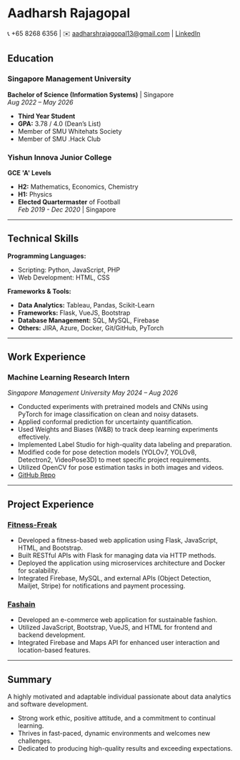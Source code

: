 # Aadharsh Rajagopal  
📞 +65 8268 6356 | ✉️ [aadharshrajagopal13@gmail.com](mailto:aadharshrajagopal13@gmail.com) | [LinkedIn](https://www.linkedin.com/in/aadharsh1)

## Education  
### Singapore Management University  
**Bachelor of Science (Information Systems)** | Singapore  
*Aug 2022 – May 2026*  
- **Third Year Student**  
- **GPA:** 3.78 / 4.0 (Dean’s List)  
- Member of SMU Whitehats Society  
- Member of SMU .Hack Club  

### Yishun Innova Junior College  
**GCE 'A' Levels**  
- **H2:** Mathematics, Economics, Chemistry  
- **H1:** Physics  
- **Elected Quartermaster** of Football  
*Feb 2019 - Dec 2020* | Singapore  

---

## Technical Skills  
**Programming Languages:**  
- Scripting: Python, JavaScript, PHP  
- Web Development: HTML, CSS  

**Frameworks & Tools:**  
- **Data Analytics:** Tableau, Pandas, Scikit-Learn  
- **Frameworks:** Flask, VueJS, Bootstrap  
- **Database Management:** SQL, MySQL, Firebase  
- **Others:** JIRA, Azure, Docker, Git/GitHub, PyTorch  

---

## Work Experience  
### Machine Learning Research Intern  
*Singapore Management University* 
*May 2024 – Aug 2026*  
- Conducted experiments with pretrained models and CNNs using PyTorch for image classification on clean and noisy datasets.  
- Applied conformal prediction for uncertainty quantification.  
- Used Weights and Biases (W&B) to track deep learning experiments effectively.  
- Implemented Label Studio for high-quality data labeling and preparation.  
- Modified code for pose detection models (YOLOv7, YOLOv8, Detectron2, VideoPose3D) to meet specific project requirements.  
- Utilized OpenCV for pose estimation tasks in both images and videos.  
- [GitHub Repo](https://github.com/Aadharsh1/ML-Deep-Learning)  

---

## Project Experience  
### [Fitness-Freak](https://github.com/Aadharsh1/fitness)  
- Developed a fitness-based web application using Flask, JavaScript, HTML, and Bootstrap.  
- Built RESTful APIs with Flask for managing data via HTTP methods.  
- Deployed the application using microservices architecture and Docker for scalability.  
- Integrated Firebase, MySQL, and external APIs (Object Detection, Mailjet, Stripe) for notifications and payment processing.  

### [Fashain](https://github.com/bokiex/Fashain)  
- Developed an e-commerce web application for sustainable fashion.  
- Utilized JavaScript, Bootstrap, VueJS, and HTML for frontend and backend development.  
- Integrated Firebase and Maps API for enhanced user interaction and location-based features.  

---

## Summary  
A highly motivated and adaptable individual passionate about data analytics and software development.  
- Strong work ethic, positive attitude, and a commitment to continual learning.  
- Thrives in fast-paced, dynamic environments and welcomes new challenges.  
- Dedicated to producing high-quality results and exceeding expectations.  
